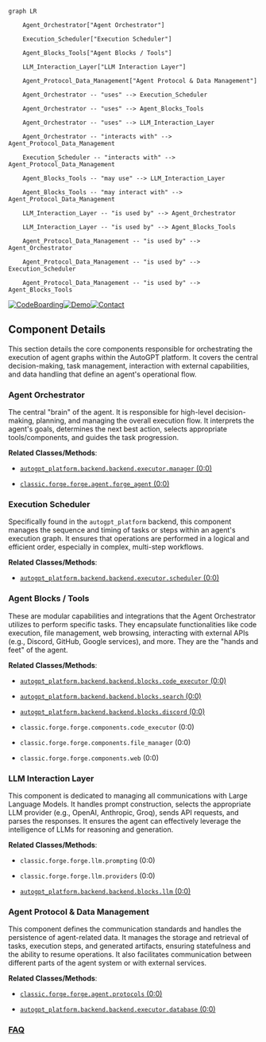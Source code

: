 ```mermaid

graph LR

    Agent_Orchestrator["Agent Orchestrator"]

    Execution_Scheduler["Execution Scheduler"]

    Agent_Blocks_Tools["Agent Blocks / Tools"]

    LLM_Interaction_Layer["LLM Interaction Layer"]

    Agent_Protocol_Data_Management["Agent Protocol & Data Management"]

    Agent_Orchestrator -- "uses" --> Execution_Scheduler

    Agent_Orchestrator -- "uses" --> Agent_Blocks_Tools

    Agent_Orchestrator -- "uses" --> LLM_Interaction_Layer

    Agent_Orchestrator -- "interacts with" --> Agent_Protocol_Data_Management

    Execution_Scheduler -- "interacts with" --> Agent_Protocol_Data_Management

    Agent_Blocks_Tools -- "may use" --> LLM_Interaction_Layer

    Agent_Blocks_Tools -- "may interact with" --> Agent_Protocol_Data_Management

    LLM_Interaction_Layer -- "is used by" --> Agent_Orchestrator

    LLM_Interaction_Layer -- "is used by" --> Agent_Blocks_Tools

    Agent_Protocol_Data_Management -- "is used by" --> Agent_Orchestrator

    Agent_Protocol_Data_Management -- "is used by" --> Execution_Scheduler

    Agent_Protocol_Data_Management -- "is used by" --> Agent_Blocks_Tools

```

[![CodeBoarding](https://img.shields.io/badge/Generated%20by-CodeBoarding-9cf?style=flat-square)](https://github.com/CodeBoarding/GeneratedOnBoardings)[![Demo](https://img.shields.io/badge/Try%20our-Demo-blue?style=flat-square)](https://www.codeboarding.org/demo)[![Contact](https://img.shields.io/badge/Contact%20us%20-%20contact@codeboarding.org-lightgrey?style=flat-square)](mailto:contact@codeboarding.org)



## Component Details



This section details the core components responsible for orchestrating the execution of agent graphs within the AutoGPT platform. It covers the central decision-making, task management, interaction with external capabilities, and data handling that define an agent's operational flow.



### Agent Orchestrator

The central "brain" of the agent. It is responsible for high-level decision-making, planning, and managing the overall execution flow. It interprets the agent's goals, determines the next best action, selects appropriate tools/components, and guides the task progression.





**Related Classes/Methods**:



- <a href="https://github.com/Significant-Gravitas/AutoGPT/blob/master/autogpt_platform/backend/backend/executor/manager.py#L0-L0" target="_blank" rel="noopener noreferrer">`autogpt_platform.backend.backend.executor.manager` (0:0)</a>

- <a href="https://github.com/Significant-Gravitas/AutoGPT/blob/master/classic/forge/forge/agent/forge_agent.py#L0-L0" target="_blank" rel="noopener noreferrer">`classic.forge.forge.agent.forge_agent` (0:0)</a>





### Execution Scheduler

Specifically found in the `autogpt_platform` backend, this component manages the sequence and timing of tasks or steps within an agent's execution graph. It ensures that operations are performed in a logical and efficient order, especially in complex, multi-step workflows.





**Related Classes/Methods**:



- <a href="https://github.com/Significant-Gravitas/AutoGPT/blob/master/autogpt_platform/backend/backend/executor/scheduler.py#L0-L0" target="_blank" rel="noopener noreferrer">`autogpt_platform.backend.backend.executor.scheduler` (0:0)</a>





### Agent Blocks / Tools

These are modular capabilities and integrations that the Agent Orchestrator utilizes to perform specific tasks. They encapsulate functionalities like code execution, file management, web browsing, interacting with external APIs (e.g., Discord, GitHub, Google services), and more. They are the "hands and feet" of the agent.





**Related Classes/Methods**:



- <a href="https://github.com/Significant-Gravitas/AutoGPT/blob/master/autogpt_platform/backend/backend/blocks/code_executor.py#L0-L0" target="_blank" rel="noopener noreferrer">`autogpt_platform.backend.backend.blocks.code_executor` (0:0)</a>

- <a href="https://github.com/Significant-Gravitas/AutoGPT/blob/master/autogpt_platform/backend/backend/blocks/search.py#L0-L0" target="_blank" rel="noopener noreferrer">`autogpt_platform.backend.backend.blocks.search` (0:0)</a>

- <a href="https://github.com/Significant-Gravitas/AutoGPT/blob/master/autogpt_platform/backend/backend/blocks/discord.py#L0-L0" target="_blank" rel="noopener noreferrer">`autogpt_platform.backend.backend.blocks.discord` (0:0)</a>

- `classic.forge.forge.components.code_executor` (0:0)

- `classic.forge.forge.components.file_manager` (0:0)

- `classic.forge.forge.components.web` (0:0)





### LLM Interaction Layer

This component is dedicated to managing all communications with Large Language Models. It handles prompt construction, selects the appropriate LLM provider (e.g., OpenAI, Anthropic, Groq), sends API requests, and parses the responses. It ensures the agent can effectively leverage the intelligence of LLMs for reasoning and generation.





**Related Classes/Methods**:



- `classic.forge.forge.llm.prompting` (0:0)

- `classic.forge.forge.llm.providers` (0:0)

- <a href="https://github.com/Significant-Gravitas/AutoGPT/blob/master/autogpt_platform/backend/backend/blocks/llm.py#L0-L0" target="_blank" rel="noopener noreferrer">`autogpt_platform.backend.backend.blocks.llm` (0:0)</a>





### Agent Protocol & Data Management

This component defines the communication standards and handles the persistence of agent-related data. It manages the storage and retrieval of tasks, execution steps, and generated artifacts, ensuring statefulness and the ability to resume operations. It also facilitates communication between different parts of the agent system or with external services.





**Related Classes/Methods**:



- <a href="https://github.com/Significant-Gravitas/AutoGPT/blob/master/classic/forge/forge/agent/protocols.py#L0-L0" target="_blank" rel="noopener noreferrer">`classic.forge.forge.agent.protocols` (0:0)</a>

- <a href="https://github.com/Significant-Gravitas/AutoGPT/blob/master/autogpt_platform/backend/backend/executor/database.py#L0-L0" target="_blank" rel="noopener noreferrer">`autogpt_platform.backend.backend.executor.database` (0:0)</a>









### [FAQ](https://github.com/CodeBoarding/GeneratedOnBoardings/tree/main?tab=readme-ov-file#faq)